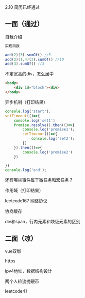 2.10 简历已经通过

## 一面（通过）

自我介绍

```javascript
实现函数

add(2)(3).sumOf() //5
add(2)(1,4)(3).sumOf() //10
add(3).sumOf() //3
```

不定宽高的div，怎么居中

```html
<body>
	<div id="block"><div>
</body>
```

异步机制（打印结果）

```javascript
console.log('start');
setTimeout(()=>{
    console.log('set1')
    Promise.resolve().then(()=>{
        console.log('promise1');
        setTimeout(()=>{
            console.log('set2');
        })
    }).then(()=>{
        console.log('promise2')
    })

})
console.log('end');
```

还有哪些事件属于微任务和宏任务？

作用域（打印结果）

leetcode167
网络协议

协商缓存

div和span，行内元素和块级元素的区别



## 二面（凉）

vue双绑

https

ipv4地址，数据结构设计

两个人轮流抛硬币

leetcode41

